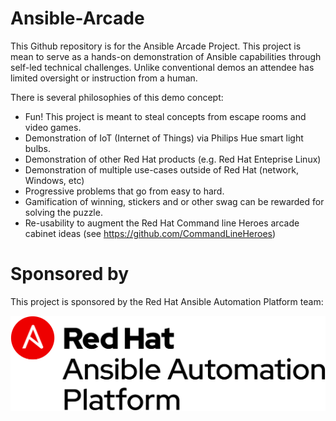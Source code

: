 # Ansible-Arcade

This Github repository is for the Ansible Arcade Project.  This project is mean to serve as a hands-on demonstration of Ansible capabilities through self-led technical challenges.  Unlike conventional demos an attendee has limited oversight or instruction from a human.

There is several philosophies of this demo concept:

- Fun!  This project is meant to steal concepts from escape rooms and video games.
- Demonstration of IoT (Internet of Things) via Philips Hue smart light bulbs.
- Demonstration of other Red Hat products (e.g. Red Hat Enteprise Linux)
- Demonstration of multiple use-cases outside of Red Hat (network, Windows, etc)
- Progressive problems that go from easy to hard.
- Gamification of winning, stickers and or other swag can be rewarded for solving the puzzle.
- Re-usability to augment the Red Hat Command line Heroes arcade cabinet ideas (see https://github.com/CommandLineHeroes)

# Sponsored by

This project is sponsored by the Red Hat Ansible Automation Platform team:

![ansible platform logo](roles/website/files/webpage_logo_black.png)

